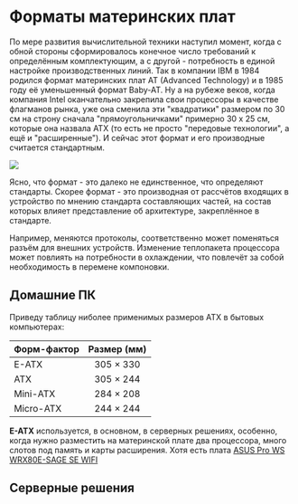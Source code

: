 # Форматы материнских плат

По мере развития вычислительной техники наступил момент, когда с обной стороны сформировалось конечное число требований к определённым комплектующим, а с другой - потребность в единой настройке производственных линий. Так в компании IBM в 1984 родился формат материнских плат AT (Advanced Technology) и в 1985 году её уменьшенный формат Baby-AT. Ну а на рубеже веков, когда компания Intel оканчательно закрепила свои процессоры в качестве флагманов рынка, уже она сменила эти "квадратики" размером по 30 см на строну сначала "прямоугольничками" примерно 30 х 25 см, которые она назвала ATX (то есть не просто "передовые технологии", а ещё и "расширенные"). И сейчас этот формат и его производные считается стандартным.

<img src="/img/ATX_ITX_AT_Motherboard_Compatible_Dimensions.png">

Ясно, что формат - это далеко не единственное, что определяют стандарты. Скорее формат - это производная от рассчётов входящих в устройство по мнению стандарта составляющих частей, на состав которых влияет представление об архитектуре, закреплённое в стандарте.

Например, меняются протоколы, соответственно может поменяться разъём для внешних устройств. Изменение теплопакета процессора может повлиять на потребности в охлаждении, что повлечёт за собой необходимость в перемене компоновки.

## Домашние ПК

Приведу таблицу ниболее применимых размеров ATX в бытовых компьютерах:

| Форм-фактор | Размер (мм) |
| :---------- | :---------: |
| E-ATX       |  305 × 330  |
| ATX         |  305 × 244  |
| Mini-ATX    |  284 × 208  |
| Micro-ATX   |  244 × 244  |

**E-ATX** используется, в основном, в серверных решениях, особенно, когда нужно разместить на материнской плате два процессора, много слотов под память и карты расширения. Хотя есть плата [ASUS Pro WS WRX80E-SAGE SE WIFI](https://www.ixbt.com/news/2021/02/03/asus-pro-ws-wrx80e-sage-se-wifi.html)

## Серверные решения
